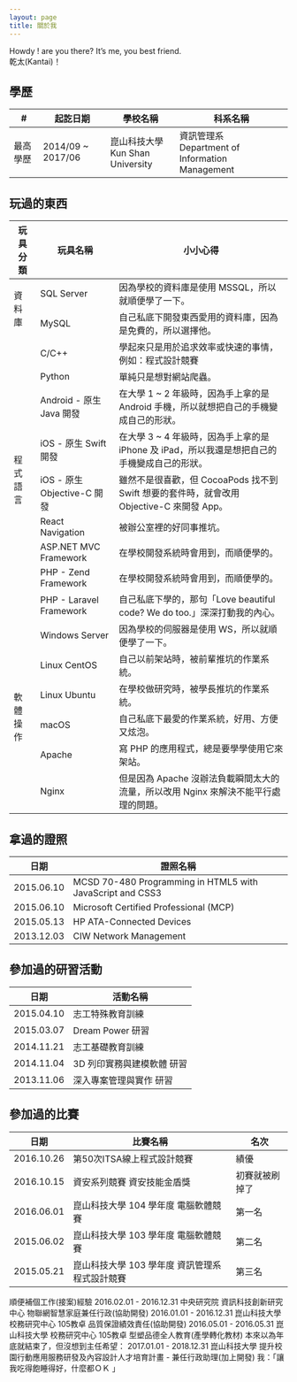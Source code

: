 ```yaml
---
layout: page
title: 關於我
---
```


<p class="message">
  Howdy ! are you there? It’s me, you best friend.<br />
  乾太(Kantai)！
</p>

<div class="container">
  <h2>學歷</h2>
  <table class="table table-condensed">
    <thead>
      <tr>
        <th>#</th>
        <th>起訖日期</th>
        <th>學校名稱</th>
        <th>科系名稱</th>
      </tr>
    </thead>
    <tbody>
      <tr>
        <td>最高學歷</td>
        <td>2014/09 ~ 2017/06</td>
        <td>崑山科技大學<br />Kun Shan University</td>
        <td>資訊管理系<br />Department of Information Management</td>
      </tr>
    </tbody>
  </table>
</div>

<div class="container">
  <h2>玩過的東西</h2>
  <table class="table table-condensed">
    <thead>
      <tr>
        <th>玩具分類</th>
        <th>玩具名稱</th>
        <th>小小心得</th>
      </tr>
    </thead>
    <tbody>
      <tr>
        <td rowspan="2">資料庫</td>
        <td>SQL Server</td>
        <td>因為學校的資料庫是使用 MSSQL，所以就順便學了一下。</td>
      </tr>
      <tr>
        <td>MySQL</td>
        <td>自己私底下開發東西愛用的資料庫，因為是免費的，所以選擇他。</td>
      </tr>
      <tr>
        <td rowspan="9">程式語言</td>
        <td>C/C++</td>
        <td>學起來只是用於追求效率或快速的事情，例如：程式設計競賽</td>
      </tr>
      <tr>
        <td>Python</td>
        <td>單純只是想對網站爬蟲。</td>
      </tr>
      <tr>
        <td>Android - 原生 Java 開發</td>
        <td>在大學 1 ~ 2 年級時，因為手上拿的是 Android 手機，所以就想把自己的手機變成自己的形狀。</td>
      </tr>
      <tr>
        <td>iOS - 原生 Swift 開發</td>
        <td>在大學 3 ~ 4 年級時，因為手上拿的是 iPhone 及 iPad，所以我還是想把自己的手機變成自己的形狀。</td>
      </tr>
      <tr>
        <td>iOS - 原生 Objective-C 開發</td>
        <td>雖然不是很喜歡，但 CocoaPods 找不到 Swift 想要的套件時，就會改用 Objective-C 來開發 App。</td>
      </tr>
      <tr>
        <td>React Navigation</td>
        <td>被辦公室裡的好同事推坑。</td>
      </tr>
      <tr>
        <td>ASP.NET MVC Framework</td>
        <td>在學校開發系統時會用到，而順便學的。</td>
      </tr>
      <tr>
        <td>PHP - Zend Framework</td>
        <td>在學校開發系統時會用到，而順便學的。</td>
      </tr>
      <tr>
        <td>PHP - Laravel Framework</td>
        <td>自己私底下學的，那句「Love beautiful code? We do too.」深深打動我的內心。</td>
      </tr>
      <tr>
        <td rowspan="6">軟體操作</td>
        <td>Windows Server</td>
        <td>因為學校的伺服器是使用 WS，所以就順便學了一下。</td>
      </tr>
      <tr>
        <td>Linux CentOS</td>
        <td>自己以前架站時，被前輩推坑的作業系統。</td>
      </tr>
      <tr>
        <td>Linux Ubuntu</td>
        <td>在學校做研究時，被學長推坑的作業系統。</td>
      </tr>
      <tr>
        <td>macOS</td>
        <td>自己私底下最愛的作業系統，好用、方便又炫泡。</td>
      </tr>
      <tr>
        <td>Apache</td>
        <td>寫 PHP 的應用程式，總是要學學使用它來架站。</td>
      </tr>
      <tr>
        <td>Nginx</td>
        <td>但是因為 Apache 沒辦法負載瞬間太大的流量，所以改用 Nginx 來解決不能平行處理的問題。</td>
      </tr>
    </tbody>
  </table>
</div>


<div class="container">
  <h2>拿過的證照</h2>
  <table class="table table-condensed">
    <thead>
      <tr>
        <th>日期</th>
        <th>證照名稱</th>
      </tr>
    </thead>
    <tbody>
      <tr>
        <td>2015.06.10</td>
        <td>MCSD 70-480 Programming in HTML5 with JavaScript and CSS3</td>
      </tr>
      <tr>
        <td>2015.06.10</td>
        <td>Microsoft Certified Professional (MCP)</td>
      </tr>
      <tr>
        <td>2015.05.13</td>
        <td>HP ATA-Connected Devices</td>
      </tr>
      <tr>
        <td>2013.12.03</td>
        <td>CIW Network Management</td>
      </tr>
    </tbody>
  </table>
</div>

<div class="container">
  <h2>參加過的研習活動</h2>
  <table class="table table-condensed">
    <thead>
      <tr>
        <th>日期</th>
        <th>活動名稱</th>
      </tr>
    </thead>
    <tbody>
      <tr>
        <td>2015.04.10</td>
        <td>志工特殊教育訓練</td>
      </tr>
      <tr>
        <td>2015.03.07</td>
        <td>Dream Power 研習</td>
      </tr>
      <tr>
        <td>2014.11.21</td>
        <td>志工基礎教育訓練</td>
      </tr>
      <tr>
        <td>2014.11.04</td>
        <td>3D 列印實務與建模軟體 研習</td>
      </tr>
      <tr>
        <td>2013.11.06</td>
        <td>深入專案管理與實作 研習</td>
      </tr>
    </tbody>
  </table>
</div>


<div class="container">
  <h2>參加過的比賽</h2>
  <table class="table table-condensed">
    <thead>
      <tr>
        <th>日期</th>
        <th>比賽名稱</th>
        <th>名次</th>
      </tr>
    </thead>
    <tbody>
      <tr>
        <td>2016.10.26</td>
        <td>第50次ITSA線上程式設計競賽</td>
        <td>績優</td>
      </tr>
      <tr>
        <td>2016.10.15</td>
        <td>資安系列競賽 資安技能金盾獎 </td>
        <td>初賽就被刷掉了</td>
      </tr>
      <tr>
        <td>2016.06.01</td>
        <td>崑山科技大學 104 學年度 電腦軟體競賽</td>
        <td>第一名</td>
      </tr>
      <tr>
        <td>2015.06.02</td>
        <td>崑山科技大學 103 學年度 電腦軟體競賽</td>
        <td>第二名</td>
      </tr>
      <tr>
        <td>2015.05.21</td>
        <td>崑山科技大學 103 學年度 資訊管理系 程式設計競賽</td>
        <td>第三名</td>
      </tr>
    </tbody>
  </table>
</div>

順便補個工作(接案)經驗
2016.02.01 - 2016.12.31 中央研究院 資訊科技創新研究中心 物聯網智慧家庭兼任行政(協助開發)
2016.01.01 - 2016.12.31 崑山科技大學 校務研究中心 105教卓 品質保證績效責任(協助開發)
2016.05.01 - 2016.05.31 崑山科技大學 校務研究中心 105教卓 型塑品德全人教育(產學轉化教材)
本來以為年底就結束了，但沒想到主任希望：
2017.01.01 - 2018.12.31 崑山科技大學 提升校園行動應用服務研發及內容設計人才培育計畫 - 兼任行政助理(加上開發)
我：「讓我吃得飽睡得好，什麼都ＯＫ 」